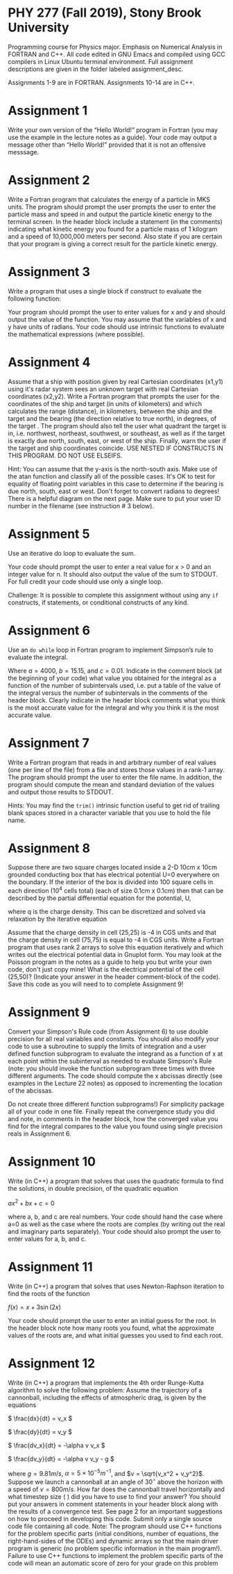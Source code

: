 # PHY 277 (Fall 2019), Stony Brook University
Programming course for Physics major. Emphasis on Numerical Analysis in FORTRAN and C++. 
All code edited in GNU Emacs and compiled using GCC compilers in Linux Ubuntu terminal environment.
Full assignment descriptions are given in the folder labeled assignment_desc.

Assignments 1-9 are in FORTRAN. Assignments 10-14 are in C++.

# Assignment 1
Write your own version of the “Hello World!” program in Fortran 
(you may use the example in the lecture notes as a guide). 
Your code may output a message other than “Hello World!” 
provided that it is not an offensive messsage.

# Assignment 2
Write a Fortran program that
calculates the energy of a particle in MKS units. The program should prompt the user prompts the user to enter
the particle mass and speed in and output the particle kinetic energy to the terminal screen. In the header block
include a statement (in the comments) indicating what kinetic energy you found for a particle mass of 1 kilogram
and a speed of 10,000,000 meters per second. Also state if you are certain that your program is giving a correct
result for the particle kinetic energy.

# Assignment 3
Write a program that uses a single block if construct to evaluate the following function:

Your program should prompt the user to enter values for x and y and should output the value of the
function. You may assume that the variables of x and y have units of radians. Your code should use
intrinsic functions to evaluate the mathematical expressions (where possible).

# Assignment 4
Assume that a ship with position given by real Cartesian coordinates (x1,y1) using it's radar system
sees an unknown target with real Cartesian coordinates (x2,y2). Write a Fortran program that prompts
the user for the coordinates of the ship and target (in units of kilometers) and which calculates the range
(distance), in kilometers, between the ship and the target and the bearing (the direction relative to true
north), in degrees, of the target . The program should also tell the user what quadrant the target is in, i.e.
northwest, northeast, southwest, or southeast, as well as if the target is exactly due north, south, east, or
west of the ship. Finally, warn the user if the target and ship coordinates coincide.
USE NESTED IF CONSTRUCTS IN THIS PROGRAM. DO NOT USE ELSEIFS.

Hint: You can assume that the y-axis is the north-south axis. Make use of the atan function and
classify all of the possible cases. It's OK to test for equality of floating point variables in this case to
determine if the bearing is due north, south, east or west. Don't forget to convert radians to degrees!
There is a helpful diagram on the next page. Make sure to put your user ID number in the filename
(see instruction # 3 below).

# Assignment 5
Use an iterative do loop to evaluate the sum.

Your code should prompt the user to enter a real value for x > 0 and an integer value for n. It should
also output the value of the sum to STDOUT. For full credit your code should use only a single loop.

Challenge: It is possible to complete this assignment without using any `if` constructs, if statements,
or conditional constructs of any kind.

# Assignment 6
Use an `do while` loop in Fortran program to implement Simpson’s rule to evaluate the integral.

Where $a=4000$, $b=15.15$, and $c=0.01$. Indicate in the comment block (at the beginning of your
code) what value you obtained for the integral as a function of the number of subintervals used, i.e. put
a table of the value of the integral versus the number of subintervals in the comments of the header
block. Clearly indicate in the header block comments what you think is the most accurate value for the
integral and why you think it is the most accurate value. 

# Assignment 7
Write a Fortran program that reads in and arbitrary number of real values (one per line of the file) from a file and
stores those values in a rank-1 array. The program should prompt the user to enter the file name. In
addition, the program should compute the mean and standard deviation of the values and output those results to
STDOUT.

Hints: You may find the `trim()` intrinsic function useful to get rid of trailing blank spaces stored in a character
variable that you use to hold the file name. 

# Assignment 8
Suppose there are two square charges located inside a 2-D 10cm x 10cm grounded conducting box that has
electrical potential U=0 everywhere on the boundary. If the interior of the box is divided into 100 square cells
in each direction ($10^4$ cells total) (each of size 0.1cm x 0.1cm) then that can be described by the partial
differential equation for the potential, U,

where q is the charge density. This can be discretized and solved via relaxation by the iterative equation

Assume that the charge density in cell (25,25) is -4 in CGS units and that the charge density in cell (75,75) is
equal to -4 in CGS units. Write a Fortran program that uses rank 2 arrays to solve this equation iteratively and
which writes out the electrical potential data in Gnuplot form. You may look at the Poisson program in the
notes as a guide to help you but write your own code, don't just copy mine! What is the electrical potential of
the cell (25,50)? (Indicate your answer in the header comment-block of the code). Save this code as you will
need to to complete Assignment 9!

# Assignment 9
Convert your Simpson's Rule code (from Assignment 6) to use double precision for all real variables
and constants. You should also modify your code to use a subroutine to supply the limits of integration
and a user defined function subprogram to evaluate the integrand as a function of x at each point
within the subinterval as needed to evaluate Simpson's Rule (note: you should invoke the function
subprogram three times with three different arguments. The code should compute the x abcissas
directly (see examples in the Lecture 22 notes) as opposed to incrementing the location of the abcissas.

Do not create three different function subprograms!) For simplicity package all of your code in one
file. Finally repeat the convergence study you did and note, in comments in the header block, how the
converged value you find for the integral compares to the value you found using single precision reals
in Assignment 6.

# Assignment 10
Write (in C++) a program that solves that uses the quadratic formula to find the solutions, in double precision, of the quadratic equation

$ax^2 + bx + c = 0$

where a, b, and c are real numbers. Your code should hand the case where a=0 as well as the case where
the roots are complex (by writing out the real and imaginary parts separately). Your code should also prompt the user to enter values for a, b, and c.

# Assignment 11
Write (in C++) a program that solves that uses Newton-Raphson iteration to find the roots of the function

$f(x) = x + 3\sin(2x)$

Your code should prompt the user to enter an initial guess for the root. In the header block note how many
roots you found, what the approximate values of the roots are, and what initial guesses you used to find each root.

# Assignment 12
Write (in C++) a program that implements the 4th order Runge-Kutta algorithm to solve the following problem:
Assume the trajectory of a cannonball, including the effects of atmospheric drag, is given by the equations

$ \frac{dx}{dt} = v_x $

$ \frac{dy}{dt} = v_y $

$ \frac{dv_x}{dt} = -\alpha v v_x $

$ \frac{dv_y}{dt} = -\alpha v v_y - g $

where $g = 9.81 m/s$, $\alpha = 5 \times 10^{-5} m^{-1}$, and $v = \sqrt{v_x^2 + v_y^2}$. Suppose we launch a cannonball at an
angle of $30^\circ$ above the horizon with a speed of $v = 800 m/s$. How far does the cannonball travel
horizontally and what timestep size ( ) did you have to use to find your answer? You should put your answers
in comment statements in your header block along with the results of a convergence test. See page 2 for an
important suggestions on how to proceed in developing this code. Submit only a single source code file
containing all code.
Note: The program should use C++ functions for the problem specific parts (initial conditions, number of
equations, the right-hand-sides of the ODEs) and dynamic arrays so that the main driver program is generic (no
problem specific information in the main program!). Failure to use C++ functions to implement the problem
specific parts of the code will mean an automatic score of zero for your grade on this problem